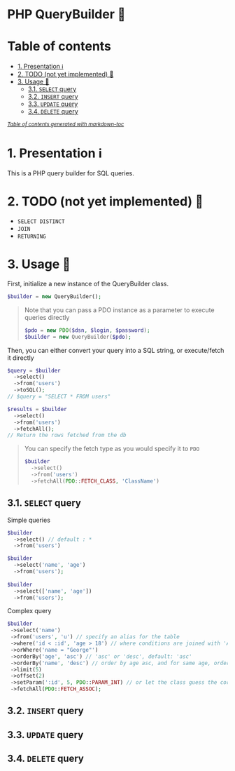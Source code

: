 # PHP QueryBuilder 🔧

# Table of contents

- [1. Presentation ℹ️](#1-presentation---)
- [2. TODO (not yet implemented) 📝](#2-todo--not-yet-implemented----)
- [3. Usage 📝](#3-usage---)
  * [3.1. `SELECT` query](#31--select--query)
  * [3.2. `INSERT` query](#32--insert--query)
  * [3.3. `UPDATE` query](#33--update--query)
  * [3.4. `DELETE` query](#34--delete--query)

<small><i><a href='http://ecotrust-canada.github.io/markdown-toc/'>Table of contents generated with markdown-toc</a></i></small>


# 1. Presentation ℹ️

This is a PHP query builder for SQL queries.

# 2. TODO (not yet implemented) 📝

- `SELECT DISTINCT`
- `JOIN`
- `RETURNING`

# 3. Usage 📝

First, initialize a new instance of the QueryBuilder class.

```php
$builder = new QueryBuilder();
```

> Note that you can pass a PDO instance as a parameter to execute queries directly
> ```php
> $pdo = new PDO($dsn, $login, $password);
> $builder = new QueryBuilder($pdo);
> ```

Then, you can either convert your query into a SQL string, or execute/fetch it directly

```php
$query = $builder
  ->select()
  ->from('users')
  ->toSQL();
// $query = "SELECT * FROM users"

$results = $builder
  ->select()
  ->from('users')
  ->fetchAll();
// Return the rows fetched from the db
```

> You can specify the fetch type as you would specify it to `PDO`
> ```php
> $builder
>   ->select()
>   ->from('users')
>   ->fetchAll(PDO::FETCH_CLASS, 'ClassName')
> ```

## 3.1. `SELECT` query

Simple queries
```php
$builder
  ->select() // default : *
  ->from('users')

$builder
  ->select('name', 'age')
  ->from('users');
  
$builder
  ->select(['name', 'age'])
  ->from('users');
```

Complex query
```php
$builder
 ->select('name')
 ->from('users', 'u') // specify an alias for the table
 ->where('id < :id', 'age > 18') // where conditions are joined with 'AND'
 ->orWhere('name = "George"')
 ->orderBy('age', 'asc') // 'asc' or 'desc', default: 'asc'
 ->orderBy('name', 'desc') // order by age asc, and for same age, order by name desc
 ->limit(5)
 ->offset(2)
 ->setParam(':id', 5, PDO::PARAM_INT) // or let the class guess the corresponding PDO type by omitting the last parameter
 ->fetchAll(PDO::FETCH_ASSOC);
```

## 3.2. `INSERT` query

## 3.3. `UPDATE` query

## 3.4. `DELETE` query








